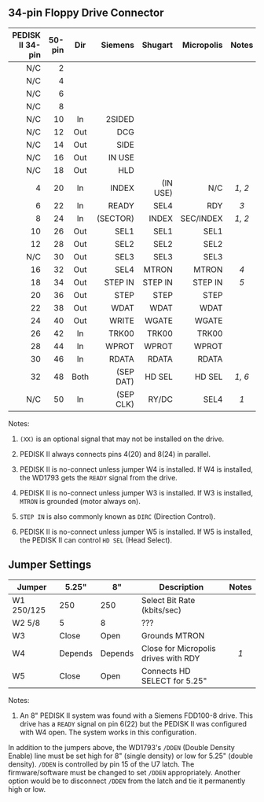 34-pin Floppy Drive Connector
-----------------------------

| PEDISK II 34-pin | 50-pin |Dir  |Siemens   | Shugart | Micropolis | Notes |
|-----------------:|-------:|:---:|---------:|--------:|-----------:|:-----:|
| N/C              | 2      |     |          |         |            |       |
| N/C              | 4      |     |          |         |            |       |
| N/C              | 6      |     |          |         |            |       |
| N/C              | 8      |     |          |         |            |       |
| N/C              | 10     | In  | 2SIDED   |         |            |       |
| N/C              | 12     | Out | DCG      |         |            |       |
| N/C              | 14     | Out | SIDE     |         |            |       |
| N/C              | 16     | Out | IN USE   |         |            |       |
| N/C              | 18     | Out | HLD      |         |            |       |
| 4                | 20     | In  | INDEX    | (IN USE)| N/C        | *1, 2*|
| 6                | 22     | In  | READY    | SEL4    | RDY        | *3*   |
| 8                | 24     | In  | (SECTOR) | INDEX   | SEC/INDEX  | *1, 2*|
| 10               | 26     | Out | SEL1     | SEL1    | SEL1       |       |
| 12               | 28     | Out | SEL2     | SEL2    | SEL2       |       |
| N/C              | 30     | Out | SEL3     | SEL3    | SEL3       |       |
| 16               | 32     | Out | SEL4     | MTRON   | MTRON      | *4*   |
| 18               | 34     | Out | STEP IN  | STEP IN | STEP IN    | *5*   |
| 20               | 36     | Out | STEP     | STEP    | STEP       |       |
| 22               | 38     | Out | WDAT     | WDAT    | WDAT       |       |
| 24               | 40     | Out | WRITE    | WGATE   | WGATE      |       |
| 26               | 42     | In  | TRK00    | TRK00   | TRK00      |       |
| 28               | 44     | In  | WPROT    | WPROT   | WPROT      |       |
| 30               | 46     | In  | RDATA    | RDATA   | RDATA      |       |
| 32               | 48     | Both| (SEP DAT)| HD SEL  | HD SEL     | *1, 6*|
| N/C              | 50     | In  | (SEP CLK)| RY/DC   | SEL4       | *1*   |

Notes:

1. `(XX)` is an optional signal that may not be installed on the drive.

2. PEDISK II always connects pins 4(20) and 8(24) in parallel.

3. PEDISK II is no-connect unless jumper W4 is installed.  If W4 is installed,
   the WD1793 gets the `READY` signal from the drive.

4. PEDISK II is no-connect unless jumper W3 is installed.  If W3 is installed,
   `MTRON` is grounded (motor always on).

5. `STEP IN` is also commonly known as `DIRC` (Direction Control).

6. PEDISK II is no-connect unless jumper W5 is installed.  If W5 is installed,
   the PEDISK II can control `HD SEL` (Head Select).


Jumper Settings
---------------

| Jumper     |5.25"  |8"     | Description                          | Notes |
|------------|-------|-------|--------------------------------------|:-----:|
| W1 250/125 |250    |250    | Select Bit Rate (kbits/sec)          |       |
| W2 5/8     |5      |8      | ???                                  |       |
| W3         |Close  |Open   | Grounds MTRON                        |       |
| W4         |Depends|Depends| Close for Micropolis drives with RDY | *1*   |
| W5         |Close  |Open   | Connects HD SELECT for 5.25"         | &nbsp;|

Notes:

1. An 8" PEDISK II system was found with a Siemens FDD100-8 drive.  This drive
   has a `READY` signal on pin 6(22) but the PEDISK II was configured with W4
   open.  The system works in this configuration.

In addition to the jumpers above, the WD1793's `/DDEN` (Double Density Enable)
line must be set high for 8" (single density) or low for 5.25" (double
density).  `/DDEN` is controlled by pin 15 of the U7 latch.  The
firmware/software must be changed to set `/DDEN` appropriately.  Another option
would be to disconnect `/DDEN` from the latch and tie it permanently high
or low.
